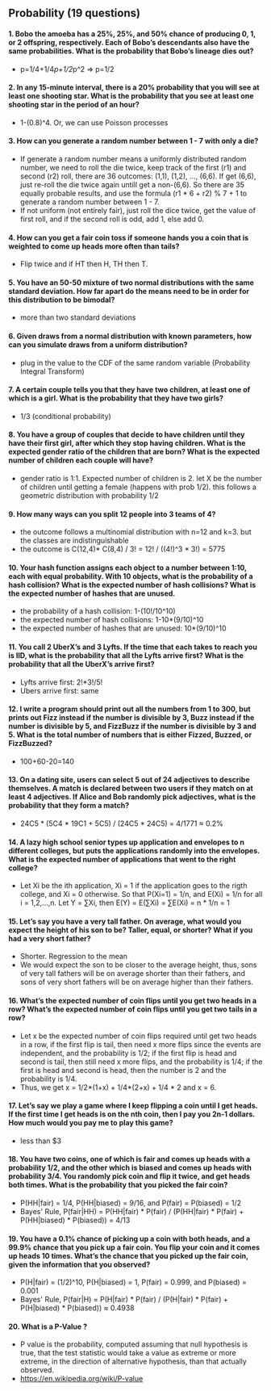 ## Probability (19 questions)


#### 1. Bobo the amoeba has a 25%, 25%, and 50% chance of producing 0, 1, or 2 offspring, respectively. Each of Bobo’s descendants also have the same probabilities. What is the probability that Bobo’s lineage dies out?
  - p=1/4+1/4*p+1/2*p^2 => p=1/2
#### 2. In any 15-minute interval, there is a 20% probability that you will see at least one shooting star. What is the probability that you see at least one shooting star in the period of an hour?
  - 1-(0.8)^4. Or, we can use Poisson processes
#### 3. How can you generate a random number between 1 - 7 with only a die?
  - If generate a random number means a uniformly distributed random number, we need to roll the die twice, keep track of the first (r1) and second (r2) roll, there are 36 outcomes: (1,1), (1,2), ..., (6,6). If get (6,6), just re-roll the die twice again untill get a non-(6,6). So there are 35 equally probable results, and use the formula (r1 * 6 + r2) % 7 + 1 to generate a random number between 1 - 7.
  - If not uniform (not entirely fair), just roll the dice twice, get the value of first roll, and if the second roll is odd, add 1, else add 0.
#### 4. How can you get a fair coin toss if someone hands you a coin that is weighted to come up heads more often than tails?
  - Flip twice and if HT then H, TH then T.
#### 5. You have an 50-50 mixture of two normal distributions with the same standard deviation. How far apart do the means need to be in order for this distribution to be bimodal?
  - more than two standard deviations
#### 6. Given draws from a normal distribution with known parameters, how can you simulate draws from a uniform distribution?
  - plug in the value to the CDF of the same random variable (Probability Integral Transform)
#### 7. A certain couple tells you that they have two children, at least one of which is a girl. What is the probability that they have two girls?
  - 1/3 (conditional probability)
#### 8. You have a group of couples that decide to have children until they have their first girl, after which they stop having children. What is the expected gender ratio of the children that are born? What is the expected number of children each couple will have?
  - gender ratio is 1:1. Expected number of children is 2. let X be the number of children until getting a female (happens with prob 1/2). this follows a geometric distribution with probability 1/2
#### 9. How many ways can you split 12 people into 3 teams of 4?
  - the outcome follows a multinomial distribution with n=12 and k=3. but the classes are indistinguishable
  - the outcome is C(12,4)* C(8,4) / 3! = 12! / ((4!)^3 * 3!) = 5775
#### 10. Your hash function assigns each object to a number between 1:10, each with equal probability. With 10 objects, what is the probability of a hash collision? What is the expected number of hash collisions? What is the expected number of hashes that are unused.
  - the probability of a hash collision: 1-(10!/10^10)
  - the expected number of hash collisions: 1-10*(9/10)^10
  - the expected number of hashes that are unused: 10*(9/10)^10
#### 11. You call 2 UberX’s and 3 Lyfts. If the time that each takes to reach you is IID, what is the probability that all the Lyfts arrive first? What is the probability that all the UberX’s arrive first?
  - Lyfts arrive first: 2!*3!/5!
  - Ubers arrive first: same
#### 12. I write a program should print out all the numbers from 1 to 300, but prints out Fizz instead if the number is divisible by 3, Buzz instead if the number is divisible by 5, and FizzBuzz if the number is divisible by 3 and 5. What is the total number of numbers that is either Fizzed, Buzzed, or FizzBuzzed?
  - 100+60-20=140
#### 13. On a dating site, users can select 5 out of 24 adjectives to describe themselves. A match is declared between two users if they match on at least 4 adjectives. If Alice and Bob randomly pick adjectives, what is the probability that they form a match?
  - 24C5 * (5C4 * 19C1 + 5C5) / (24C5 * 24C5) = 4/1771 ≈ 0.2%
#### 14. A lazy high school senior types up application and envelopes to n different colleges, but puts the applications randomly into the envelopes. What is the expected number of applications that went to the right college?
  - Let Xi be the ith application, Xi = 1 if the application goes to the rigth college, and Xi = 0 otherwise. So that P(Xi=1) = 1/n, and E(Xi) = 1/n for all i = 1,2,...,n. Let Y = ∑Xi, then E(Y) = E(∑Xi) = ∑E(Xi) = n * 1/n = 1
#### 15. Let’s say you have a very tall father. On average, what would you expect the height of his son to be? Taller, equal, or shorter? What if you had a very short father?
  - Shorter. Regression to the mean
  - We would expect the son to be closer to the average height, thus, sons of very tall fathers will be on average shorter than their fathers, and sons of very short fathers will be on average higher than their fathers.
#### 16. What’s the expected number of coin flips until you get two heads in a row? What’s the expected number of coin flips until you get two tails in a row?
  - Let x be the expected number of coin flips required until get two heads in a row, if the first flip is tail, then need x more flips since the events are independent, and the probability is 1/2; if the first flip is head and second is tail, then still need x more flips, and the probability is 1/4; if the first is head and second is head, then the number is 2 and the probability is 1/4. 
  - Thus, we get x = 1/2*(1+x) + 1/4*(2+x) + 1/4 * 2 and x = 6.
#### 17. Let’s say we play a game where I keep flipping a coin until I get heads. If the first time I get heads is on the nth coin, then I pay you 2n-1 dollars. How much would you pay me to play this game?
  - less than $3
#### 18. You have two coins, one of which is fair and comes up heads with a probability 1/2, and the other which is biased and comes up heads with probability 3/4. You randomly pick coin and flip it twice, and get heads both times. What is the probability that you picked the fair coin?
  - P(HH|fair) = 1/4, P(HH|biased) = 9/16, and P(fair) = P(biased) = 1/2
  - Bayes' Rule, P(fair|HH) = P(HH|fair) * P(fair) / (P(HH|fair) * P(fair) + P(HH|biased) * P(biased)) = 4/13
#### 19. You have a 0.1% chance of picking up a coin with both heads, and a 99.9% chance that you pick up a fair coin. You flip your coin and it comes up heads 10 times. What’s the chance that you picked up the fair coin, given the information that you observed?
  - P(H|fair) = (1/2)^10, P(H|biased) = 1, P(fair) = 0.999, and P(biased) = 0.001
  - Bayes' Rule, P(fair|H) = P(H|fair) * P(fair) / (P(H|fair) * P(fair) + P(H|biased) * P(biased)) ≈ 0.4938
#### 20. What is a P-Value ?
  - P value is the probability, computed assuming that null hypothesis is true, that the test statistic would take a value as extreme or more extreme, in the direction of alternative hypothesis, than that actually observed.
  - https://en.wikipedia.org/wiki/P-value
